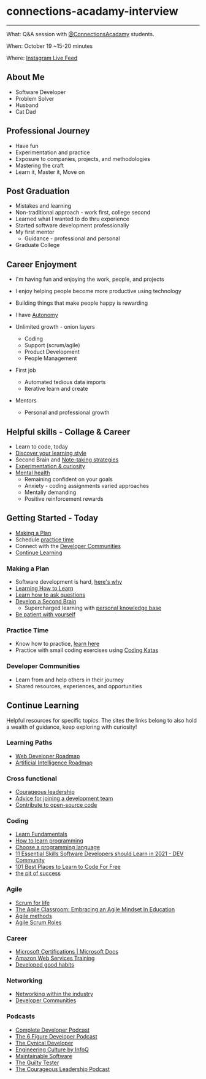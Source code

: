 # connections-acadamy-interview
---

What: Q&A session with [@ConnectionsAcadamy](https://www.instagram.com/connectionsacademy) students.

When: October 19 ~15-20 minutes

Where: [Instagram Live Feed](https://www.instagram.com/tv/CVON3EeIa5K/)

## About Me
- Software Developer
- Problem Solver
- Husband
- Cat Dad

## Professional Journey
- Have fun
- Experimentation and practice
- Exposure to companies, projects, and methodologies
- Mastering the craft
- Learn it, Master it, Move on

## Post Graduation
- Mistakes and learning
- Non-traditional approach - work first, college second
- Learned what I wanted to do thru experience
- Started software development professionally
- My first mentor
    - Guidance - professional and personal
- Graduate College

## Career Enjoyment
- I'm having fun and enjoying the work, people, and projects
- I enjoy helping people become more productive using technology
- Building things that make people happy is rewarding
- I have [Autonomy](https://www.7pace.com/blog/autonomy-software-teams)
- Unlimited growth - onion layers
    - Coding
    - Support (scrum/agile)
    - Product Development
    - People Management

- First job
    - Automated tedious data imports
    - Iterative learn and create

- Mentors
    - Personal and professional growth

## Helpful skills - Collage & Career
- Learn to code, today
- [Discover your learning style](http://www.educationplanner.org/students/self-assessments/learning-styles-quiz.shtml)
- Second Brain and [Note-taking strategies](https://dev.to/logan/how-i-take-notes-ag1)
- [Experimentation & curiosity](https://floriel.medium.com/obsession-and-curiosity-in-a-career-in-software-engineering-e6da199db020)
- [Mental health](https://betterprogramming.pub/we-need-to-talk-about-mental-health-for-software-developers-65bfa00e2356)
    - Remaining confident on your goals
    - Anxiety - coding assignments varied approaches
    - Mentally demanding
    - Positive reinforcement rewards

## Getting Started - Today
- [Making a Plan](#making-a-plan)
- Schedule [practice time](#practice-time)
- Connect with the [Developer Communities](#developer-communities)
- [Continue Learning](#continue-learning)

### Making a Plan
- Software development is hard, [here's why](https://towardsdatascience.com/finding-it-difficult-to-learn-programming-heres-why-639024be0a13)
- [Learning How to Learn](https://medium.com/capital-one-tech/secret-to-succeeding-as-a-software-engineer-a0ac0cd6cd18)
- [Learn how to ask questions](https://codewithoutrules.com/2017/12/07/asking-for-help/)
- [Develop a Second Brain](https://fortelabs.co/blog/basboverview/)
    - Supercharged learning with [personal knowledge base](https://www.charliechao.com/notes/notion-pkb-for-design)
- [Be patient with yourself](https://recro.io/blog/how-to-improve-your-patience-as-a-developer/)

### Practice Time
- Know how to practice, [learn here](https://www.freecodecamp.org/news/10-rules-of-studying-every-software-developer-should-follow/)
- Practice with small coding exercises using [Coding Katas](http://codekata.com/)

### Developer Communities
- Learn from and help others in their journey
- Shared resources, experiences, and opportunities

## Continue Learning
Helpful resources for specific topics. The sites the links belong to also hold a wealth of guidance, keep exploring with curiosity!

### Learning Paths
- [Web Developer Roadmap](https://www.freecodecamp.org/news/how-to-learn-web-dev-in-2021-roadmap/)
- [Artificial Intelligence Roadmap](https://www.freecodecamp.org/news/data-science-learning-roadmap/)

### Cross functional
- [Courageous leadership](https://www.wework.com/ideas/professional-development/management-leadership/what-is-courageous-leadership#:~:text=Courageous%20leadership%20is%20what%20every,the%20best%20of%20their%20ability.)
-  [Advice for joining a development team](https://dev.to/darrenvong/five-advice-for-a-developer-settling-into-a-new-team-2946)
- [Contribute to open-source code](https://www.firsttimersonly.com/)

### Coding
- [Learn Fundamentals](https://www.linkedin.com/learning/paths/become-a-software-developer)
- [How to learn programming](https://hackr.io/blog/how-to-learn-programming)
- [Choose a programming language](https://www.fullstackacademy.com/blog/nine-best-programming-languages-to-learn)
- [11 Essential Skills Software Developers should Learn in 2021 - DEV Community](https://dev.to/javinpaul/11-essential-skills-software-developers-should-learn-in-2020-1bio)
- [101 Best Places to Learn to Code For Free](https://learntocodewith.me/posts/code-for-free/)
- [the pit of success](https://stephencharlesweiss.com/pit-of-success)

### Agile
- [Scrum for life](https://www.scrum.org/resources/blog/scrum-life)
- [The Agile Classroom: Embracing an Agile Mindset In Education](https://medium.com/laboratoria/the-agile-classroom-embracing-an-agile-mindset-in-education-ae0f19e801f3)
- [Agile methods](https://www.agilealliance.org/agile101/)
- [Agile Scrum Roles](https://www.atlassian.com/agile/scrum/roles)

### Career
- [Microsoft Certifications | Microsoft Docs](https://docs.microsoft.com/en-us/learn/certifications/)
- [Amazon Web Services Training](https://aws.amazon.com/training/)
- [Developed good habits](https://newrelic.com/blog/nerd-life/successful-software-developers-habits)

### Networking
- [Networking within the industry](https://sdacademy.dev/is-networking-important-in-the-it-industry/)
- [Developer Communities](https://www.closeriq.com/blog/2020/06/top-developer-communities/)

### Podcasts
- [Complete Developer Podcast](https://podcasts.apple.com/us/podcast/complete-developer-podcast/id1039210992)
- [The 6 Figure Developer Podcast](https://podcasts.apple.com/us/podcast/the-6-figure-developer-podcast/id1217530572)
- [The Cynical Developer](https://podcasts.apple.com/us/podcast/the-cynical-developer/id1169160766)
- [Engineering Culture by InfoQ](https://podcasts.apple.com/us/podcast/engineering-culture-by-infoq/id1161431874)
- [Maintainable Software](https://podcasts.apple.com/us/podcast/maintainable/id1459893010)
- [The Guilty Tester](https://podcasts.apple.com/us/podcast/the-guilty-tester/id1392688915)
- [The Courageous Leadership Podcast](https://podcasts.apple.com/us/podcast/the-courageous-leadership-podcast/id741771884)
